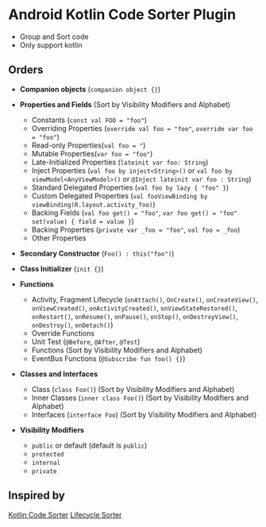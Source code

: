 # Android Kotlin Code Sorter Plugin

- Group and Sort code
- Only support kotlin

## Orders
- __Companion objects__ (`companion object {}`)

- __Properties and Fields__ (Sort by Visibility Modifiers and Alphabet)
    - Constants (`const val FOO = "foo"`)
    - Overriding Properties (`override val foo = "foo"`, `override var foo = "foo"`)
    - Read-only Properties(`val foo = "`)
    - Mutable Properties(`var foo = "foo"`)
    - Late-Initialized Properties (`lateinit var foo: String`)
    - Inject Properties (`val foo by inject<String>()` or `val foo by viewModel<AnyViewModel>()` or `@Inject lateinit var foo : String`)
    - Standard Delegated Properties (`val foo by lazy { "foo" }`)
    - Custom Delegated Properties (`val fooViewBinding by viewBinding(R.layout.activity_foo)`)
    - Backing Fields (`val foo get() = "foo"`, `var foo get() = "foo" set(value) { field = value }`)
    - Backing Properties (`private var _foo = "foo"`, `val foo = _foo`)
    - Other Properties

- __Secondary Constructor__ (`Foo() : this("foo")`)
    
- __Class Initializer__ (`init {}`)
    
- __Functions__
    - Activity, Fragment Lifecycle (`onAttach()`, `OnCreate()`, `onCreateView()`, `onViewCreated()`, `onActivityCreated()`, 
    `onViewStateRestored()`, `onRestart()`, `onResume()`, `onPause()`, `onStop()`, `onDestroyView()`, `onDestroy()`, `onDetach()`)
    - Override Functions
    - Unit Test (`@Before`, `@After`, `@Test`)
    - Functions (Sort by Visibility Modifiers and Alphabet)
    - EventBus Functions (`@Subscribe fun foo() {}`)
    
- __Classes and Interfaces__
    - Class (`class Foo()`) (Sort by Visibility Modifiers and Alphabet)
    - Inner Classes (`inner class Foo()`) (Sort by Visibility Modifiers and Alphabet)
    - Interfaces (`interface Foo`) (Sort by Visibility Modifiers and Alphabet)
     
- __Visibility Modifiers__
    - `public` or default (default is `public`)
    - `protected`
    - `internal`
    - `private`
    

## Inspired by
[Kotlin Code Sorter](https://plugins.jetbrains.com/plugin/11163-kotlin-code-sorter)
[Lifecycle Sorter](https://plugins.jetbrains.com/plugin/7742-lifecycle-sorter)